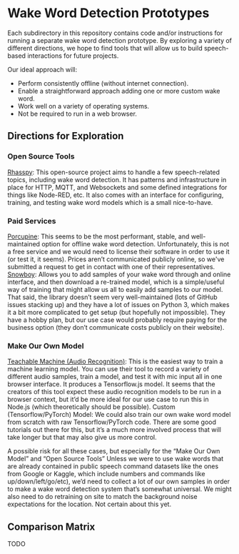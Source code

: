 # Wake Word Detection Prototypes

Each subdirectory in this repository contains code and/or instructions for running a separate wake word detection prototype. By exploring a variety of different directions, we hope to find tools that will allow us to build speech-based interactions for future projects.

Our ideal approach will:
- Perform consistently offline (without internet connection).
- Enable a straightforward approach adding one or more custom wake word.
- Work well on a variety of operating systems.
- Not be required to run in a web browser.

## Directions for Exploration

### Open Source Tools
[Rhasspy](https://github.com/rhasspy/rhasspy): This open-source project aims to handle a few speech-related topics, including wake word detection. It has patterns and infrastructure in place for HTTP, MQTT, and Websockets and some defined integrations for things like Node-RED, etc. It also comes with an interface for configuring, training, and testing wake word models which is a small nice-to-have.

### Paid Services
[Porcupine](https://picovoice.ai/products/porcupine/): This seems to be the most performant, stable, and well-maintained option for offline wake word detection. Unfortunately, this is not a free service and we would need to license their software in order to use it (or test it, it seems). Prices aren’t communicated publicly online, so we've submitted a request to get in contact with one of their representatives.
[Snowboy](https://snowboy.kitt.ai/): Allows you to add samples of your wake word through and online interface, and then download a re-trained model, which is a simple/useful way of training that might allow us all to easily add samples to our model. That said, the library doesn’t seem very well-maintained (lots of GitHub issues stacking up) and they have a lot of issues on Python 3, which makes it a bit more complicated to get setup (but hopefully not impossible). They have a hobby plan, but our use case would probably require paying for the business option (they don’t communicate costs publicly on their website).

### Make Our Own Model
[Teachable Machine (Audio Recognition)](https://teachablemachine.withgoogle.com/train/audio): This is the easiest way to train a machine learning model. You can use their tool to record a variety of different audio samples, train a model, and test it with mic input all in one browser interface. It produces a Tensorflow.js model. It seems that the creators of this tool expect these audio recognition models to be run in a browser context, but it’d be more ideal for our use case to run this in Node.js (which theoretically should be possible).
Custom (Tensorflow/PyTorch) Model: We could also train our own wake word model from scratch with raw Tensorflow/PyTorch code. There are some good tutorials out there for this, but it’s a much more involved process that will take longer but that may also give us more control. 


A possible risk for all these cases, but especially for the “Make Our Own Model” and “Open Source Tools” Unless we were to use wake words that are already contained in public speech command datasets like the ones from Google or Kaggle, which include numbers and commands like up/down/left/go/etc), we’d need to collect a lot of our own samples in order to make a wake word detection system that’s somewhat universal. We might also need to do retraining on site to match the background noise expectations for the location. Not certain about this yet.

## Comparison Matrix
TODO